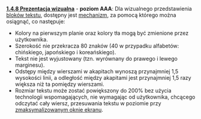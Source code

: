[**1.4.8 Prezentacja wizualna**](https://wcag.lepszyweb.pl/#visual-presentation) - **poziom AAA**: Dla wizualnego przedstawienia <a href="#" data-toggle="tooltip" data-original-title="{{site.data.glossary.blok_tekstu}}">bloków tekstu</a>, dostępny jest <a href="#" data-toggle="tooltip" data-original-title="{{site.data.glossary.mechanizm}}">mechanizm</a>, za pomocą którego można osiągnąć, co następuje:

- Kolory na pierwszym planie oraz kolory tła mogą być zmienione przez użytkownika.
- Szerokość nie przekracza 80 znaków (40 w przypadku alfabetów: chińskiego, japońskiego i koreańskiego).
- Tekst nie jest wyjustowany (tzn. wyrównany do prawego i lewego marginesu).
- Odstępy między wierszami w akapitach wynoszą przynajmniej 1,5 wysokości linii, a odległość między akapitami jest przynajmniej 1,5 razy większa niż ta pomiędzy wierszami.
- Rozmiar tekstu może zostać powiększony do 200% bez użycia technologii wspomagających, nie wymagając od użytkownika, chcącego odczytać cały wiersz, przesuwania tekstu w poziomie przy <a href="#" data-toggle="tooltip" data-original-title="{{site.data.glossary.okno_pelnego_ekranu}}">zmaksymalizowanym oknie ekranu</a>.
